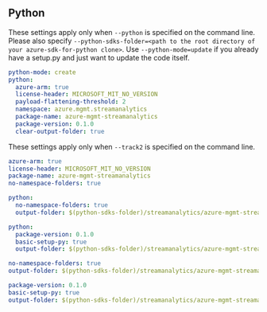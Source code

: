 ## Python

These settings apply only when `--python` is specified on the command line.
Please also specify `--python-sdks-folder=<path to the root directory of your azure-sdk-for-python clone>`.
Use `--python-mode=update` if you already have a setup.py and just want to update the code itself.


``` yaml !$(track2)
python-mode: create
python:
  azure-arm: true
  license-header: MICROSOFT_MIT_NO_VERSION
  payload-flattening-threshold: 2
  namespace: azure.mgmt.streamanalytics
  package-name: azure-mgmt-streamanalytics
  package-version: 0.1.0
  clear-output-folder: true
```

These settings apply only when `--track2` is specified on the command line.

``` yaml $(track2)
azure-arm: true
license-header: MICROSOFT_MIT_NO_VERSION
package-name: azure-mgmt-streamanalytics
no-namespace-folders: true
```

``` yaml $(python-mode) == 'update' && !$(track2)
python:
  no-namespace-folders: true
  output-folder: $(python-sdks-folder)/streamanalytics/azure-mgmt-streamanalytics/azure/mgmt/streamanalytics
```
``` yaml $(python-mode) == 'create' && !$(track2)
python:
  package-version: 0.1.0
  basic-setup-py: true
  output-folder: $(python-sdks-folder)/streamanalytics/azure-mgmt-streamanalytics
```

``` yaml $(python-mode) == 'update' && $(track2)
no-namespace-folders: true
output-folder: $(python-sdks-folder)/streamanalytics/azure-mgmt-streamanalytics/azure/mgmt/streamanalytics
```
``` yaml $(python-mode) == 'create' && $(track2)
package-version: 0.1.0
basic-setup-py: true
output-folder: $(python-sdks-folder)/streamanalytics/azure-mgmt-streamanalytics
```